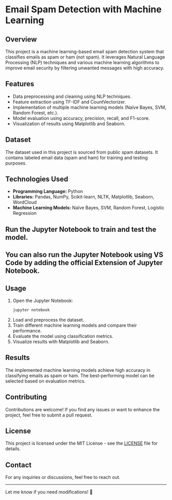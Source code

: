 # Email Spam Detection with Machine Learning

## Overview
This project is a machine learning-based email spam detection system that classifies emails as spam or ham (not spam). It leverages Natural Language Processing (NLP) techniques and various machine learning algorithms to improve email security by filtering unwanted messages with high accuracy.

## Features
- Data preprocessing and cleaning using NLP techniques.
- Feature extraction using TF-IDF and CountVectorizer.
- Implementation of multiple machine learning models (Naïve Bayes, SVM, Random Forest, etc.).
- Model evaluation using accuracy, precision, recall, and F1-score.
- Visualization of results using Matplotlib and Seaborn.

## Dataset
The dataset used in this project is sourced from public spam datasets. It contains labeled email data (spam and ham) for training and testing purposes.

## Technologies Used
- **Programming Language:** Python
- **Libraries:** Pandas, NumPy, Scikit-learn, NLTK, Matplotlib, Seaborn, WordCloud
- **Machine Learning Models:** Naïve Bayes, SVM, Random Forest, Logistic Regression

## Run the Jupyter Notebook to train and test the model.
## You can also run the Jupyter Notebook using VS Code by adding the official Extension of Jupyter Notebook.

## Usage
1. Open the Jupyter Notebook:
   ```sh
   jupyter notebook
   ```
2. Load and preprocess the dataset.
3. Train different machine learning models and compare their performance.
4. Evaluate the model using classification metrics.
5. Visualize results with Matplotlib and Seaborn.

## Results
The implemented machine learning models achieve high accuracy in classifying emails as spam or ham. The best-performing model can be selected based on evaluation metrics.

## Contributing
Contributions are welcome! If you find any issues or want to enhance the project, feel free to submit a pull request.

## License
This project is licensed under the MIT License - see the [LICENSE](LICENSE) file for details.

## Contact
For any inquiries or discussions, feel free to reach out.

---

Let me know if you need modifications! 🚀

